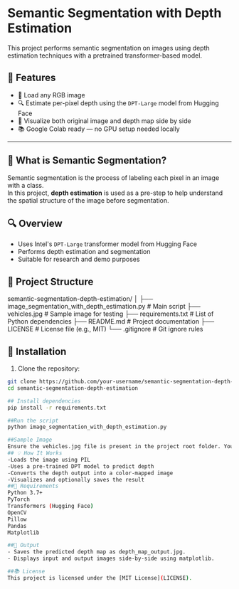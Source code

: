 # Semantic Segmentation with Depth Estimation

This project performs semantic segmentation on images using depth estimation techniques with a pretrained transformer-based model.
## 📌 Features

- 🌄 Load any RGB image
- 🔍 Estimate per-pixel depth using the `DPT-Large` model from Hugging Face
- 🎨 Visualize both original image and depth map side by side
- 📚 Google Colab ready — no GPU setup needed locally

---

## 🧠 What is Semantic Segmentation?

Semantic segmentation is the process of labeling each pixel in an image with a class.  
In this project, **depth estimation** is used as a pre-step to help understand the spatial structure of the image before segmentation.

## 🔍 Overview

- Uses Intel's `DPT-Large` transformer model from Hugging Face
- Performs depth estimation and segmentation
- Suitable for research and demo purposes

## 📁 Project Structure
semantic-segmentation-depth-estimation/
│
├── image_segmentation_with_depth_estimation.py  # Main script
├── vehicles.jpg                                 # Sample image for testing
├── requirements.txt                             # List of Python dependencies
├── README.md                                    # Project documentation
├── LICENSE                                      # License file (e.g., MIT)
└── .gitignore                                   # Git ignore rules

## 🔧 Installation

1. Clone the repository:

```bash
git clone https://github.com/your-username/semantic-segmentation-depth-estimation.git
cd semantic-segmentation-depth-estimation

## Install dependencies
pip install -r requirements.txt

##Run the script
python image_segmentation_with_depth_estimation.py

##Sample Image
Ensure the vehicles.jpg file is present in the project root folder. You can also replace it with any other image of your choice.
## 💡 How It Works
-Loads the image using PIL
-Uses a pre-trained DPT model to predict depth
-Converts the depth output into a color-mapped image
-Visualizes and optionally saves the result
##🧪 Requirements
Python 3.7+
PyTorch
Transformers (Hugging Face)
OpenCV
Pillow
Pandas
Matplotlib

##📌 Output
- Saves the predicted depth map as depth_map_output.jpg.
- Displays input and output images side-by-side using matplotlib.

##📚 License
This project is licensed under the [MIT License](LICENSE).
